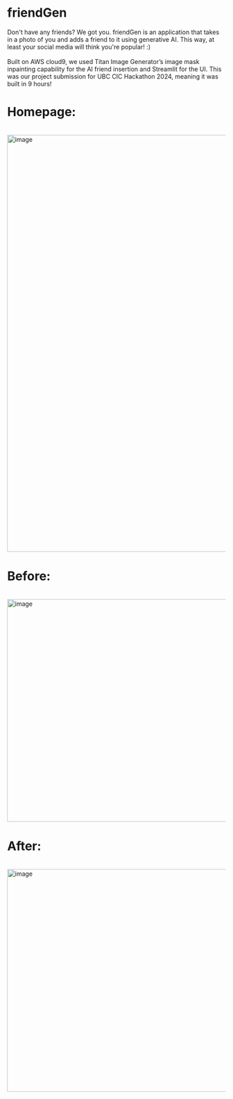 # friendGen
Don't have any friends? We got you. friendGen is an application that takes in a photo of you and adds a friend to it using generative AI. This way, at least your social media will think you're popular! :)
<br>
<br>
Built on AWS cloud9, we used Titan Image Generator’s image mask inpainting capability for the AI friend insertion and Streamlit for the UI. This was our project submission for UBC CIC Hackathon 2024, meaning it was built in 9 hours!

# Homepage:
<br>
<img width="959" alt="image" src="https://github.com/andrewahn-ubc/friendGen/assets/115388743/d7247ac6-52e6-4f16-a310-0312eb4b15a3">

# Before:
<br>
<img width="512" alt="image" src="https://github.com/andrewahn-ubc/friendGen/assets/115388743/286f1728-375d-4e38-9ed6-fa3593a33ce3">


# After:
<br>
<img width="512" alt="image" src="https://github.com/andrewahn-ubc/friendGen/assets/115388743/c42c55f8-ec77-4caa-a0ac-3dbf983e996b">



